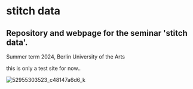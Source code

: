 # stitch data
## Repository and webpage for the seminar 'stitch data'.

Summer term 2024, Berlin University of the Arts

this is only a test site for now..


![52955303523_c48147a6d6_k](https://github.com/wearablecomputing/stitch_data/assets/68007113/dff1321f-3931-4414-bdfa-352388bda894)
